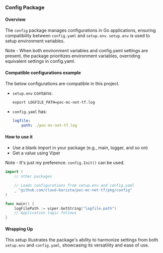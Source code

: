 ### Config Package

#### Overview
The `config` package manages configurations in Go applications,
ensuring compatibility between `config.yaml` and `setup.env`. 
`setup.env` is used to setup environment variables.

Note - When both environment variables and config.yaml settings are present,
the package prioritizes environment variables, overriding equivalent settings in config.yaml.

#### Compatible configurations example

The below configurations are compatible in this project.

- `setup.env` contains:
    ```
    export LOGFILE_PATH=poc-mc-net-tf.log
    ```

- `config.yaml` has:
    ```yaml
    logfile:
        path: ./poc-mc-net-tf.log
    ```

#### How to use it

- Use a blank import in your package (e.g., main, logger, and so on)
- Get a value using Viper

Note - It's just my preference. `config.Init()` can be used.

```go
import (
    // other packages

    // Loads configurations from setup.env and config.yaml
    _ "github.com/cloud-barista/poc-mc-net-tf/pkg/config"
)

func main() {
    logFilePath := viper.GetString("logfile.path")
    // Application logic follows
}
```

#### Wrapping Up

This setup illustrates the package's ability to harmonize settings from both `setup.env` and `config.yaml`,
showcasing its versatility and ease of use.

